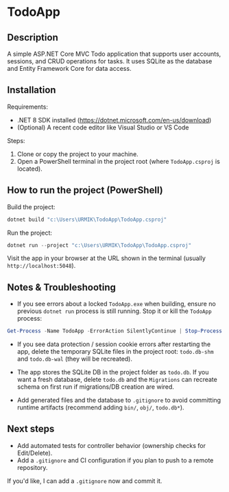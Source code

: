# TodoApp

## Description
A simple ASP.NET Core MVC Todo application that supports user accounts, sessions, and CRUD operations for tasks. It uses SQLite as the database and Entity Framework Core for data access.

## Installation
Requirements:
- .NET 8 SDK installed (https://dotnet.microsoft.com/en-us/download)
- (Optional) A recent code editor like Visual Studio or VS Code

Steps:
1. Clone or copy the project to your machine.
2. Open a PowerShell terminal in the project root (where `TodoApp.csproj` is located).

## How to run the project (PowerShell)
Build the project:

```powershell
dotnet build "c:\Users\URMIK\TodoApp\TodoApp.csproj"
```

Run the project:

```powershell
dotnet run --project "c:\Users\URMIK\TodoApp\TodoApp.csproj"
```

Visit the app in your browser at the URL shown in the terminal (usually `http://localhost:5048`).

## Notes & Troubleshooting
- If you see errors about a locked `TodoApp.exe` when building, ensure no previous `dotnet run` process is still running. Stop it or kill the `TodoApp` process:

```powershell
Get-Process -Name TodoApp -ErrorAction SilentlyContinue | Stop-Process -Force
```

- If you see data protection / session cookie errors after restarting the app, delete the temporary SQLite files in the project root: `todo.db-shm` and `todo.db-wal` (they will be recreated).

- The app stores the SQLite DB in the project folder as `todo.db`. If you want a fresh database, delete `todo.db` and the `Migrations` can recreate schema on first run if migrations/DB creation are wired.

- Add generated files and the database to `.gitignore` to avoid committing runtime artifacts (recommend adding `bin/`, `obj/`, `todo.db*`).

## Next steps
- Add automated tests for controller behavior (ownership checks for Edit/Delete).
- Add a `.gitignore` and CI configuration if you plan to push to a remote repository.

If you'd like, I can add a `.gitignore` now and commit it.